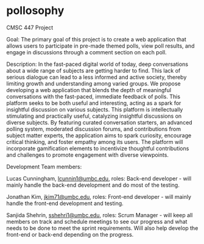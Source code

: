 # pollosophy
CMSC 447 Project

Goal: The primary goal of this project is to create a web application that allows users to participate in pre-made themed polls, view poll results, and engage in discussions through a comment section on each poll.

Description: In the fast-paced digital world of today, deep conversations about a wide range of subjects are getting harder to find. This lack of serious dialogue can lead to a less informed and active society, thereby limiting growth and understanding among varied groups. We propose developing a web application that blends the depth of meaningful conversations with the fast-paced, immediate feedback of polls. This platform seeks to be both useful and interesting, acting as a spark for insightful discussion on various subjects.
This platform is intellectually stimulating and practically useful, catalyzing insightful discussions on diverse subjects. By featuring curated conversation starters, an advanced polling system, moderated discussion forums, and contributions from subject matter experts, the application aims to spark curiosity, encourage critical thinking, and foster empathy among its users. The platform will incorporate gamification elements to incentivize thoughtful contributions and challenges to promote engagement with diverse viewpoints. 

Development Team members:

Lucas Cunningham, lcunnin1@umbc.edu, roles: Back-end developer - will mainly handle the back-end development and do most of the testing.

Jonathan Kim, jkim71@umbc.edu, roles: Front-end developer - will mainly handle the front-end development and testing.

Sanjida Shehrin, sshehri1@umbc.edu, roles: Scrum Manager - will keep all members on track and schedule meetings to see our progress and what needs to be done to meet the sprint requirements. Will also help develop the front-end or back-end depending on the progress.
